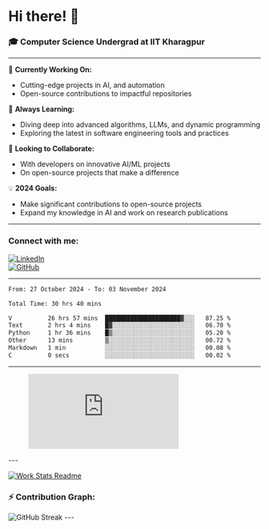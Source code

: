 # Hi there! 👋

### 🎓 Computer Science Undergrad at IIT Kharagpur

---

🔭 **Currently Working On:**  
- Cutting-edge projects in AI, and automation  
- Open-source contributions to impactful repositories

🌱 **Always Learning:**  
- Diving deep into advanced algorithms, LLMs, and dynamic programming  
- Exploring the latest in software engineering tools and practices

👯 **Looking to Collaborate:**  
- With developers on innovative AI/ML projects  
- On open-source projects that make a difference

💡 **2024 Goals:**  
- Make significant contributions to open-source projects  
- Expand my knowledge in AI and work on research publications 

---

### Connect with me:

[![LinkedIn](https://img.shields.io/badge/LinkedIn-0077B5?style=for-the-badge&logo=linkedin&logoColor=white)](https://www.linkedin.com/in/sesidadi)  
[![GitHub](https://img.shields.io/badge/GitHub-181717?style=for-the-badge&logo=github&logoColor=white)](https://github.com/sesiii)

---
<!--START_SECTION:waka-->

```txt
From: 27 October 2024 - To: 03 November 2024

Total Time: 30 hrs 40 mins

V          26 hrs 57 mins  █████████████████████▓░░░   87.25 %
Text       2 hrs 4 mins    █▓░░░░░░░░░░░░░░░░░░░░░░░   06.70 %
Python     1 hr 36 mins    █▒░░░░░░░░░░░░░░░░░░░░░░░   05.20 %
Other      13 mins         ▒░░░░░░░░░░░░░░░░░░░░░░░░   00.72 %
Markdown   1 min           ░░░░░░░░░░░░░░░░░░░░░░░░░   00.08 %
C          0 secs          ░░░░░░░░░░░░░░░░░░░░░░░░░   00.02 %
```

<!--END_SECTION:waka-->
---
<figure><embed src="https://wakatime.com/share/@81d5e6c4-c575-43e6-9a9e-85ed25517f53/42cf003a-18dd-42ef-bded-df01146821f2.svg"></embed></figure>
---

[![Work Stats Readme](https://github.com/sesiii/sesiii/actions/workflows/main.yml/badge.svg)](https://github.com/sesiii/sesiii/actions/workflows/main.yml)

### ⚡ Contribution Graph:

<img src="https://streak-stats.demolab.com/?user=sesiii&theme=radical" alt="GitHub Streak" />
---

